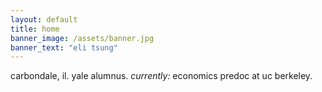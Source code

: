 ```yaml
---
layout: default
title: home
banner_image: /assets/banner.jpg
banner_text: "eli tsung"
---
```


carbondale, il.
yale alumnus.
*currently:* economics predoc at uc berkeley.
